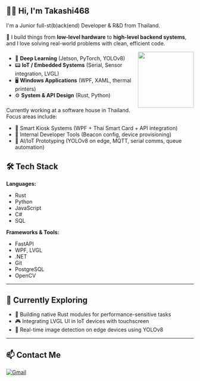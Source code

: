 ## 🧙‍♂️ Hi, I'm Takashi468

I'm a Junior full-st(b)ack(end) Developer & R&D from Thailand. 

🚀 I build things from **low-level hardware** to **high-level backend systems**, and I love solving real-world problems with clean, efficient code.

<img align="right" height="150" src="https://media.tenor.com/yWaLIc5J9WgAAAAj/momoi.gif"  />

###

- 🧠 **Deep Learning** (Jetson, PyTorch, YOLOv8)  
- 📟 **IoT / Embedded Systems** (Serial, Sensor integration, LVGL)  
- 🖥️ **Windows Applications** (WPF, XAML, thermal printers)  
- ⚙️ **System & API Design** (Rust, Python)  
###
Currently working at a software house in Thailand.  
Focus areas include:
- 🏪 Smart Kiosk Systems (WPF + Thai Smart Card + API integration)  
- 🧰 Internal Developer Tools (Beacon config, device provisioning)  
- 🤖 AI/IoT Prototyping (YOLOv8 on edge, MQTT, serial comms, queue automation)

## 🛠️ Tech Stack

**Languages:**  
- Rust  
- Python  
- JavaScript
- C#  
- SQL  

**Frameworks & Tools:**  
- FastAPI  
- WPF, LVGL  
- .NET  
- Git  
- PostgreSQL
- OpenCV

---

## 💼 Currently Exploring

- 🧪 Building native Rust modules for performance-sensitive tasks  
- 🎮 Integrating LVGL UI in IoT devices with touchscreen  
- 🤖 Real-time image detection on edge devices using YOLOv8  

---

## 📫 Contact Me

[![Gmail](https://img.shields.io/static/v1?message=Gmail&logo=gmail&label=&color=D14836&logoColor=white&labelColor=&style=for-the-badge)](mailto:rust.takashi@gmail.com)

